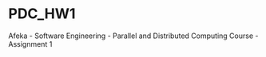 # PDC_HW1
Afeka - Software Engineering - Parallel and Distributed Computing Course - Assignment 1  
